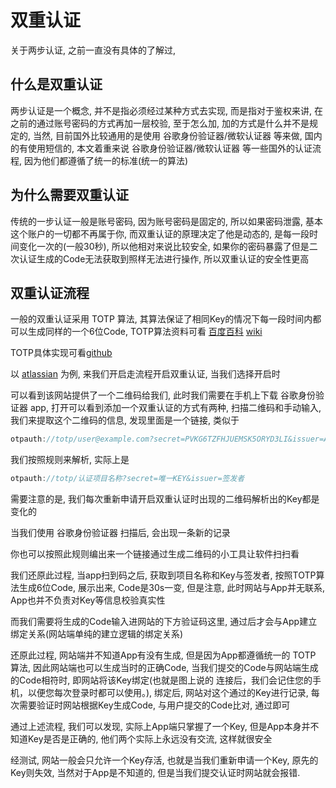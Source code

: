 # 双重认证

关于两步认证, 之前一直没有具体的了解过, 

## 什么是双重认证

两步认证是一个概念, 并不是指必须经过某种方式去实现, 而是指对于鉴权来讲, 在之前的通过账号密码的方式再加一层校验, 至于怎么加, 加的方式是什么并不是规定的, 当然, 目前国外比较通用的是使用 谷歌身份验证器/微软认证器 等来做, 国内的有使用短信的, 本文着重来说 谷歌身份验证器/微软认证器 等一些国外的认证流程, 因为他们都遵循了统一的标准(统一的算法)

## 为什么需要双重认证

传统的一步认证一般是账号密码, 因为账号密码是固定的, 所以如果密码泄露, 基本这个账户的一切都不再属于你, 而双重认证的原理决定了他是动态的, 是每一段时间变化一次的(一般30秒), 所以他相对来说比较安全, 如果你的密码暴露了但是二次认证生成的Code无法获取到照样无法进行操作, 所以双重认证的安全性更高

## 双重认证流程

一般的双重认证采用 TOTP 算法, 其算法保证了相同Key的情况下每一段时间内都可以生成同样的一个6位Code, TOTP算法资料可看 [百度百科](https://baike.baidu.com/item/TOTP%E7%AE%97%E6%B3%95/22810708) [wiki](https://zh.wikipedia.org/wiki/%E5%9F%BA%E4%BA%8E%E6%97%B6%E9%97%B4%E7%9A%84%E4%B8%80%E6%AC%A1%E6%80%A7%E5%AF%86%E7%A0%81%E7%AE%97%E6%B3%95)

TOTP具体实现可看[github](https://github.com/pquerna/otp)

以 [atlassian](https://id.atlassian.com/) 为例, 来我们开启走流程开启双重认证, 当我们选择开启时

可以看到该网站提供了一个二维码给我们, 此时我们需要在手机上下载 谷歌身份验证器 app, 打开可以看到添加一个双重认证的方式有两种, 扫描二维码和手动输入, 我们来提取这个二维码的信息, 发现里面是一个链接, 类似于

``` go
otpauth://totp/user@example.com?secret=PVKG6TZFHJUEMSK5ORYD3LI&issuer=Atlassian
```

我们按照规则来解析, 实际上是

``` go
otpauth://totp/认证项目名称?secret=唯一KEY&issuer=签发者
```

需要注意的是, 我们每次重新申请开启双重认证时出现的二维码解析出的Key都是变化的

当我们使用 谷歌身份验证器 扫描后, 会出现一条新的记录

你也可以按照此规则编出来一个链接通过生成二维码的小工具让软件扫扫看

我们还原此过程, 当app扫到码之后, 获取到项目名称和Key与签发者, 按照TOTP算法生成6位Code, 展示出来, Code是30s一变, 但是注意, 此时网站与App并无联系, App也并不负责对Key等信息校验真实性

而我们需要将生成的Code输入进网站的下方验证码这里, 通过后才会与App建立绑定关系(网站端单纯的建立逻辑的绑定关系)

还原此过程, 网站端并不知道App有没有生成, 但是因为App都遵循统一的 TOTP 算法, 因此网站端也可以生成当时的正确Code, 当我们提交的Code与网站端生成的Code相符时, 即网站将该Key绑定(也就是图上说的 连接后，我们会记住您的手机，以便您每次登录时都可以使用。), 绑定后, 网站对这个通过的Key进行记录, 每次需要验证时网站根据Key生成Code, 与用户提交的Code比对, 通过即可

通过上述流程, 我们可以发现, 实际上App端只掌握了一个Key, 但是App本身并不知道Key是否是正确的, 他们两个实际上永远没有交流, 这样就很安全

经测试, 网站一般会只允许一个Key存活, 也就是当我们重新申请一个Key, 原先的Key则失效, 当然对于App是不知道的, 但是当我们提交认证时网站就会报错.